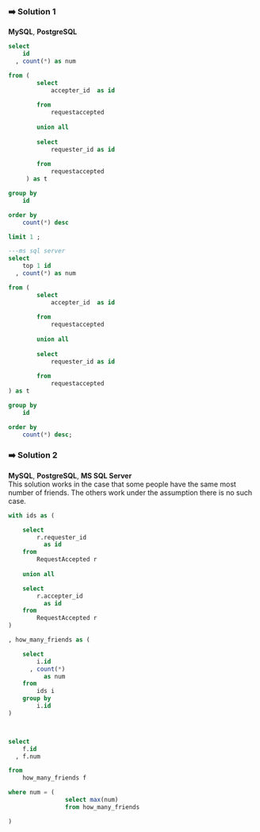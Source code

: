 ### ➡️ Solution 1  

**MySQL**,  **PostgreSQL**

~~~sql
select 
    id 
  , count(*) as num

from (
        select 
            accepter_id  as id 
        
        from 
            requestaccepted
        
        union all
    
        select 
            requester_id as id 
        
        from 
            requestaccepted
     ) as t 

group by 
    id 

order by 
    count(*) desc 

limit 1 ;
~~~



~~~sql
---ms sql server
select 
    top 1 id 
  , count(*) as num

from (
        select 
            accepter_id  as id 
        
        from 
            requestaccepted
        
        union all
        
        select 
            requester_id as id 
        
        from 
            requestaccepted
) as t 

group by 
    id 

order by 
    count(*) desc;
~~~


### ➡️ Solution 2  

**MySQL**,  **PostgreSQL**, **MS SQL Server**  
This solution works in the case that some people have the same most number of friends.
The others work under the assumption there is no such case.

~~~sql
with ids as (

    select 
        r.requester_id
          as id
    from 
        RequestAccepted r
    
    union all

    select 
        r.accepter_id 
          as id 
    from 
        RequestAccepted r
)

, how_many_friends as (

    select 
        i.id
      , count(*)
          as num
    from 
        ids i
    group by 
        i.id
)



select 
    f.id
  , f.num

from 
    how_many_friends f

where num = (
                select max(num)
                from how_many_friends

)
~~~